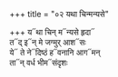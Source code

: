 +++
title = "०२ यथा चिन्मन्यसे"

+++
य᳓था चिन् म᳓न्यसे हृदा᳓  
त᳓द् इ᳓न् मे जग्मुर् आश᳓सः  
ये᳓ ते ने᳓दिष्ठं ह᳓वनानि आग᳓मन्  
ता᳓न् वर्ध भीम᳓संदृशः